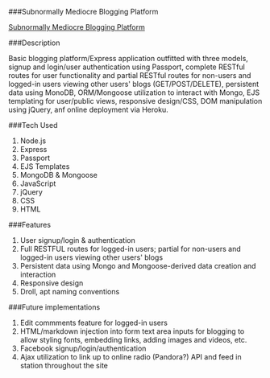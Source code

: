 ###Subnormally Mediocre Blogging Platform

[Subnormally Mediocre Blogging Platform](http://subnormally-mediocre-blogging.herokuapp.com/allusers)

###Description

Basic blogging platform/Express application outfitted with three models, signup and login/user authentication using Passport, complete RESTful routes for user functionality and partial RESTful routes for non-users and logged-in users viewing other users' blogs (GET/POST/DELETE), persistent data using MonoDB, ORM/Mongoose utilization to interact with Mongo, EJS templating for user/public views, responsive design/CSS, DOM manipulation using jQuery, anf online deployment via Heroku. 

###Tech Used
1. Node.js 
  1. Express
  2. Passport
  3. EJS Templates
2. MongoDB & Mongoose
3. JavaScript
  1. jQuery
4. CSS
5. HTML

###Features
1. User signup/login & authentication
2. Full RESTFUL routes for logged-in users; partial for non-users and logged-in users viewing other users' blogs
3. Persistent data using Mongo and Mongoose-derived data creation and interaction
4. Responsive design
5. Droll, apt naming conventions

###Future implementations
1. Edit commments feature for logged-in users
2. HTML/markdown injection into form text area inputs for blogging to allow styling fonts, embedding links, adding images and videos, etc. 
3. Facebook signup/login/authentication
4. Ajax utilization to link up to online radio (Pandora?) API and feed in station throughout the site
